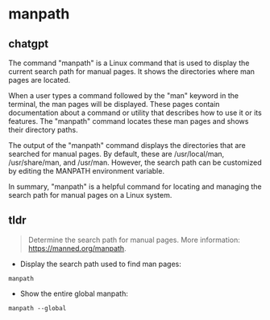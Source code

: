 # manpath 
## chatgpt 
The command "manpath" is a Linux command that is used to display the current search path for manual pages. It shows the directories where man pages are located.

When a user types a command followed by the "man" keyword in the terminal, the man pages will be displayed. These pages contain documentation about a command or utility that describes how to use it or its features. The "manpath" command locates these man pages and shows their directory paths.

The output of the "manpath" command displays the directories that are searched for manual pages. By default, these are /usr/local/man, /usr/share/man, and /usr/man. However, the search path can be customized by editing the MANPATH environment variable.

In summary, "manpath" is a helpful command for locating and managing the search path for manual pages on a Linux system. 

## tldr 
 
> Determine the search path for manual pages.
> More information: <https://manned.org/manpath>.

- Display the search path used to find man pages:

`manpath`

- Show the entire global manpath:

`manpath --global`
